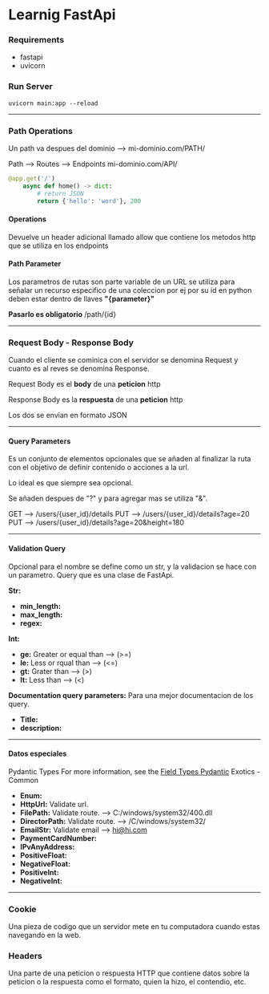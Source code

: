 # Learnig FastApi

### Requirements

- fastapi
- uvicorn

### Run Server

`uvicorn main:app --reload`

---

### Path Operations

Un path va despues del dominio --> mi-dominio.com/PATH/

Path --> Routes --> Endpoints mi-dominio.com/API/

```python
@app.get('/')
    async def home() -> dict:
        # return JSON
        return {'hello': 'word'}, 200
```

#### Operations

Devuelve un header adicional llamado allow que contiene los metodos
http que se utiliza en los endpoints

#### Path Parameter

Los parametros de rutas son parte variable de un URL se utiliza para señalar un recurso especifico de una coleccion por ej por su id en python deben estar dentro de llaves **"{parameter}"**

**Pasarlo es obligatorio**
/path/{id}

---

### Request Body - Response Body

Cuando el cliente se cominica con el servidor se denomina Request y cuanto es al reves se denomina Response.

Request Body es el **body** de una **peticion** http

Response Body es la **respuesta** de una **peticion** http

Los dos se envian en formato JSON

---

#### Query Parameters

Es un conjunto de elementos opcionales que se añaden al finalizar la ruta con el objetivo de definir contenido o acciones a la url.

Lo ideal es que siempre sea opcional.

Se añaden despues de "?" y para agregar mas se utiliza "&".

GET --> /users/{user_id}/details
PUT --> /users/{user_id}/details?age=20
PUT --> /users/{user_id}/details?age=20&height=180

---

#### Validation Query

Opcional para el nombre se define como un str, y la validacion se hace con un parametro.
Query que es una clase de FastApi.

**Str:**

- **min_length:**
- **max_length:**
- **regex:**

**Int:**

- **ge:** Greater or equal than --> (>=)
- **le:** Less or rqual than --> (<=)
- **gt:** Grater than --> (>)
- **lt:** Less than --> (<)

**Documentation query parameters:**
Para una mejor documentacion de los query.

- **Title:**
- **description:**

---

#### Datos especiales

Pydantic Types
For more information, see the [Field Types Pydantic](https://pydantic-docs.helpmanual.io/usage/types/ "Field Types Pydantic")
Exotics - Common

- **Enum:**
- **HttpUrl:** Validate url.
- **FilePath:** Validate route. --> C:/windows/system32/400.dll
- **DirectorPath:** Validate route. --> /C/windows/system32/
- **EmailStr:** Validate email --> hi@hi.com
- **PaymentCardNumber:**
- **IPvAnyAddress:**
- **PositiveFloat:**
- **NegativeFloat:**
- **PositiveInt:**
- **NegativeInt:**

---

### Cookie

Una pieza de codigo que un servidor mete en tu computadora cuando estas navegando en la web.

### Headers
Una parte de una peticion o respuesta HTTP que contiene datos sobre la peticion o la respuesta como el formato, quien la hizo, el contendio, etc.

